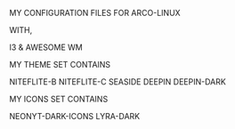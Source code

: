 MY CONFIGURATION FILES FOR ARCO-LINUX 

WITH,

I3 & AWESOME WM




MY THEME SET CONTAINS

NITEFLITE-B
NITEFLITE-C
SEASIDE
DEEPIN
DEEPIN-DARK




MY ICONS SET CONTAINS

NEONYT-DARK-ICONS
LYRA-DARK


